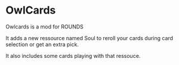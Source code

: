 # OwlCards

Owlcards is a mod for ROUNDS

It adds a new ressource named Soul to reroll your cards during card selection or get an extra pick.

It also includes some cards playing with that ressouce.
